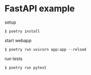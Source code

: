 # FastAPI example

setup

```
$ poetry install
```

start webapp

```
$ poetry run uvicorn app:app --reload
```

run tests

```
$ poetry run pytest
```